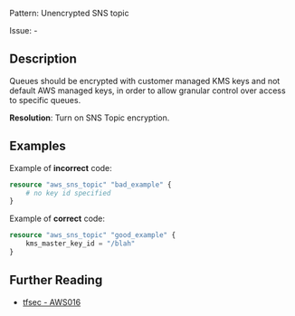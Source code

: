 Pattern: Unencrypted SNS topic

Issue: -

## Description

Queues should be encrypted with customer managed KMS keys and not default AWS managed keys, in order to allow granular control over access to specific queues.

**Resolution**: Turn on SNS Topic encryption.

## Examples

Example of **incorrect** code:

```terraform
resource "aws_sns_topic" "bad_example" {
	# no key id specified
}
```

Example of **correct** code:

```terraform
resource "aws_sns_topic" "good_example" {
	kms_master_key_id = "/blah"
}
```

## Further Reading

* [tfsec - AWS016](https://tfsec.dev/docs/aws/AWS016/)